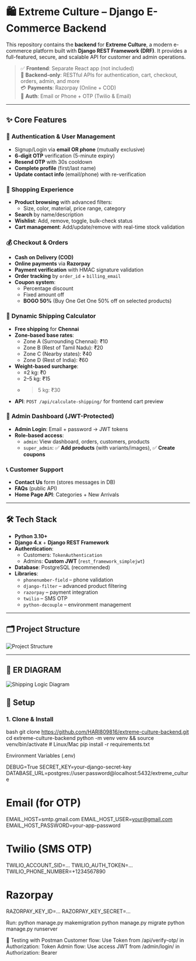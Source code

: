 # 🛍️ Extreme Culture – Django E-Commerce Backend

This repository contains the **backend** for **Extreme Culture**, a modern e-commerce platform built with **Django REST Framework (DRF)**. It provides a full-featured, secure, and scalable API for customer and admin operations.

> ✅ **Frontend**: Separate React app (not included)  
> 🔌 **Backend-only**: RESTful APIs for authentication, cart, checkout, orders, admin, and more  
> 💳 **Payments**: Razorpay (Online + COD)  
> 📱 **Auth**: Email or Phone + OTP (Twilio & Email)

---

## ✨ Core Features

### 🔐 **Authentication & User Management**
- Signup/Login via **email OR phone** (mutually exclusive)
- **6-digit OTP** verification (5-minute expiry)
- **Resend OTP** with 30s cooldown
- **Complete profile** (first/last name)
- **Update contact info** (email/phone) with re-verification

### 🛒 **Shopping Experience**
- **Product browsing** with advanced filters:
  - Size, color, material, price range, category
- **Search** by name/description
- **Wishlist**: Add, remove, toggle, bulk-check status
- **Cart management**: Add/update/remove with real-time stock validation

### 💰 **Checkout & Orders**
- **Cash on Delivery (COD)**
- **Online payments** via **Razorpay**
- **Payment verification** with HMAC signature validation
- **Order tracking** by `order_id` + `billing_email`
- **Coupon system**:
  - Percentage discount
  - Fixed amount off
  - **BOGO 50%** (Buy One Get One 50% off on selected products)

### 🚚 **Dynamic Shipping Calculator**
- **Free shipping** for **Chennai**
- **Zone-based base rates**:
  - Zone A (Surrounding Chennai): ₹10
  - Zone B (Rest of Tamil Nadu): ₹20
  - Zone C (Nearby states): ₹40
  - Zone D (Rest of India): ₹60
- **Weight-based surcharge**:
  - ≤2 kg: ₹0
  - 2–5 kg: ₹15
  - >5 kg: ₹30
- **API**: `POST /api/calculate-shipping/` for frontend cart preview

### 👥 **Admin Dashboard (JWT-Protected)**
- **Admin Login**: Email + password → JWT tokens
- **Role-based access**:
  - `admin`: View dashboard, orders, customers, products
  - `super_admin`: ✅ **Add products** (with variants/images), ✅ **Create coupons**

### 📞 **Customer Support**
- **Contact Us** form (stores messages in DB)
- **FAQs** (public API)
- **Home Page API**: Categories + New Arrivals

---

## 🛠️ Tech Stack

- **Python 3.10+**
- **Django 4.x** + **Django REST Framework**
- **Authentication**:
  - Customers: `TokenAuthentication`
  - Admins: **Custom JWT** (`rest_framework_simplejwt`)
- **Database**: PostgreSQL (recommended)
- **Libraries**:
  - `phonenumber-field` – phone validation
  - `django-filter` – advanced product filtering
  - `razorpay` – payment integration
  - `twilio` – SMS OTP
  - `python-decouple` – environment management

---

## 🗂️ Project Structure

![Project Structure ]()

---

## 🚚 ER DIAGRAM

![Shipping Logic Diagram]()

## 🚀 Setup

### 1. Clone & Install
bash
git clone https://github.com/HARI809816/extreme-culture-backend.git
cd extreme-culture-backend
python -m venv venv && source venv/bin/activate  # Linux/Mac
pip install -r requirements.txt

Environment Variables (.env)

DEBUG=True
SECRET_KEY=your-django-secret-key
DATABASE_URL=postgres://user:password@localhost:5432/extreme_culture

# Email (for OTP)
EMAIL_HOST=smtp.gmail.com
EMAIL_HOST_USER=your@gmail.com
EMAIL_HOST_PASSWORD=your-app-password

# Twilio (SMS OTP)
TWILIO_ACCOUNT_SID=...
TWILIO_AUTH_TOKEN=...
TWILIO_PHONE_NUMBER=+1234567890

# Razorpay
RAZORPAY_KEY_ID=...
RAZORPAY_KEY_SECRET=...


Run:
python manage.py makemigration
python manage.py migrate
python manage.py runserver

🧪 Testing with Postman
Customer flow: Use Token from /api/verify-otp/ in Authorization: Token <key>
Admin flow: Use access JWT from /admin/login/ in Authorization: Bearer <token>
